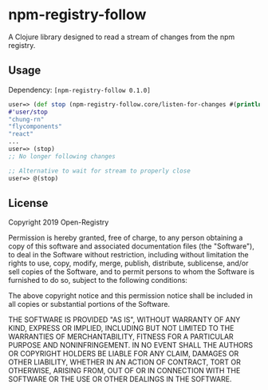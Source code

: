 # npm-registry-follow

A Clojure library designed to read a stream of changes from the
npm registry.

## Usage

Dependency: `[npm-registry-follow 0.1.0]`

```clojure
user=> (def stop (npm-registry-follow.core/listen-for-changes #(println %)))
#'user/stop
"chung-rn"
"flycomponents"
"react"
...
user=> (stop)
;; No longer following changes

;; Alternative to wait for stream to properly close
user=> @(stop)

```

## License

Copyright 2019 Open-Registry

Permission is hereby granted, free of charge, to any person obtaining a copy of this software and associated documentation files (the "Software"), to deal in the Software without restriction, including without limitation the rights to use, copy, modify, merge, publish, distribute, sublicense, and/or sell copies of the Software, and to permit persons to whom the Software is furnished to do so, subject to the following conditions:

The above copyright notice and this permission notice shall be included in all copies or substantial portions of the Software.

THE SOFTWARE IS PROVIDED "AS IS", WITHOUT WARRANTY OF ANY KIND, EXPRESS OR IMPLIED, INCLUDING BUT NOT LIMITED TO THE WARRANTIES OF MERCHANTABILITY, FITNESS FOR A PARTICULAR PURPOSE AND NONINFRINGEMENT. IN NO EVENT SHALL THE AUTHORS OR COPYRIGHT HOLDERS BE LIABLE FOR ANY CLAIM, DAMAGES OR OTHER LIABILITY, WHETHER IN AN ACTION OF CONTRACT, TORT OR OTHERWISE, ARISING FROM, OUT OF OR IN CONNECTION WITH THE SOFTWARE OR THE USE OR OTHER DEALINGS IN THE SOFTWARE.
